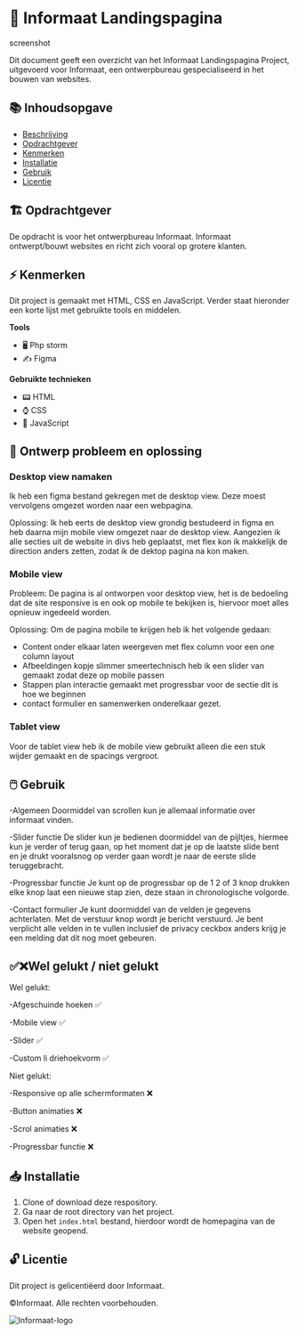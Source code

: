 # 🛬 Informaat Landingspagina
screenshot

Dit document geeft een overzicht van het Informaat Landingspagina Project, uitgevoerd voor Informaat, een ontwerpbureau gespecialiseerd in het bouwen van websites.

## 📚 Inhoudsopgave

* [Beschrijving](#beschrijving)
* [Opdrachtgever](#opdrachtgever)
* [Kenmerken](#kenmerken)
* [Installatie](#installatie)
* [Gebruik](#gebruik)
* [Licentie](#licentie)

## 🏗️ Opdrachtgever
De opdracht is voor het ontwerpbureau Informaat. Informaat ontwerpt/bouwt websites en richt zich vooral op grotere klanten.

## ⚡ Kenmerken
Dit project is gemaakt met HTML, CSS en JavaScript. Verder staat hieronder een korte lijst met gebruikte tools en middelen.

**Tools**

- 🖥️ Php storm
- ✍ Figma

**Gebruikte technieken**

- 📟 HTML
- ⌚ CSS
- 📲 JavaScript

## 🚀 Ontwerp probleem en oplossing

### Desktop view namaken
Ik heb een figma bestand gekregen met de desktop view. Deze moest vervolgens omgezet worden naar een webpagina.

Oplossing:
Ik heb eerts de desktop view grondig bestudeerd in figma en heb daarna mijn mobile view omgezet naar de desktop view. Aangezien ik alle secties uit de website in divs heb geplaatst,
met flex kon ik makkelijk de direction anders zetten, zodat ik de dektop pagina na kon maken.

### Mobile view
Probleem:
De pagina is al ontworpen voor desktop view, het is de bedoeling dat de site responsive is en ook op mobile te bekijken is, 
hiervoor moet alles opnieuw ingedeeld worden.

Oplossing:
Om de pagina mobile te krijgen heb ik het volgende gedaan:
- Content onder elkaar laten weergeven met flex column voor een one column layout
- Afbeeldingen kopje slimmer smeertechnisch heb ik een slider van gemaakt zodat deze op mobile passen
- Stappen plan interactie gemaakt met progressbar voor de sectie dit is hoe we beginnen
- contact formulier en samenwerken onderelkaar gezet.

### Tablet view
Voor de tablet view heb ik de mobile view gebruikt alleen die een stuk wijder gemaakt en de spacings vergroot.

## 🖱️ Gebruik
-Algemeen
Doormiddel van scrollen kun je allemaal informatie over informaat vinden.

-Slider functie
De slider kun je bedienen doormiddel van de pijltjes, hiermee kun je verder of terug gaan, 
op het moment dat je op de laatste slide bent en je drukt vooralsnog op verder gaan wordt je naar de eerste slide teruggebracht.

-Progressbar functie
Je kunt op de progressbar op de 1 2 of 3 knop drukken elke knop laat een nieuwe stap zien, deze staan in chronologische volgorde.

-Contact formulier
Je kunt doormiddel van de velden je gegevens achterlaten. Met de verstuur knop wordt je bericht verstuurd.
Je bent verplicht alle velden in te vullen inclusief de privacy ceckbox anders krijg je een melding dat dit nog moet gebeuren.

## ✅❌Wel gelukt / niet gelukt

Wel gelukt:

-Afgeschuinde hoeken ✅

-Mobile view ✅

-Slider ✅

-Custom li driehoekvorm ✅

Niet gelukt:

-Responsive op alle schermformaten ❌

-Button animaties ❌

-Scrol animaties ❌

-Progressbar functie ❌

## 📥 Installatie
1. Clone of download deze respository.
2. Ga naar de root directory van het project.
3. Open het `index.html` bestand, hierdoor wordt de homepagina van de website geopend.

## 🔓 Licentie
Dit project is gelicentiëerd door Informaat.

©Informaat. Alle rechten voorbehouden.

![Informaat-logo](https://github.com/Daan645/the-startup-responsive-interactieve-website/assets/54812898/8d9a07e1-a78e-44c2-a52c-b8e26a314e5a)
